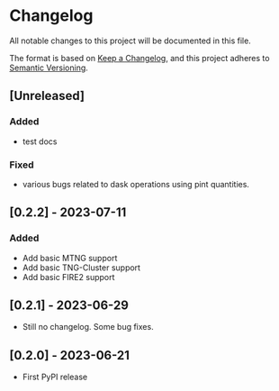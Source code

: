 # Changelog

All notable changes to this project will be documented in this file.

The format is based on [Keep a Changelog](https://keepachangelog.com/en/1.0.0/),
and this project adheres to [Semantic Versioning](https://semver.org/spec/v2.0.0.html).

## [Unreleased]


### Added
- test docs

### Fixed
- various bugs related to dask operations using pint quantities.

## [0.2.2] - 2023-07-11

### Added

- Add basic MTNG support
- Add basic TNG-Cluster support
- Add basic FIRE2 support

## [0.2.1] - 2023-06-29

- Still no changelog. Some bug fixes.

## [0.2.0] - 2023-06-21

- First PyPI release
